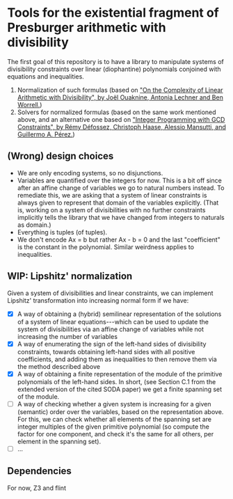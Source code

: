 # Tools for the existential fragment of Presburger arithmetic with divisibility
The first goal of this repository is to have a library to manipulate systems
of divisibility constraints over linear (diophantine) polynomials conjoined
with equations and inequalities.
1. Normalization of such formulas (based on ["On the Complexity of Linear
   Arithmetic with Divisibility", by Joël Ouaknine, Antonia Lechner and Ben
   Worrell.](https://www.cs.ox.ac.uk/people/james.worrell/LICS-main.pdf))
2. Solvers for normalized formulas (based on the same work mentioned above,
   and an alternative one based on ["Integer Programming with GCD
   Constraints", by Rémy Défossez, Christoph Haase, Alessio Mansutti, and Guillermo
   A. Pérez.](https://epubs.siam.org/doi/10.1137/1.9781611977912.128))

## (Wrong) design choices
- We are only encoding systems, so no disjunctions.
- Variables are quantified over the integers for now. This is a bit off since
  after an affine change of variables we go to natural numbers instead. To
  remediate this, we are asking that a system of linear constraints is always
  given to represent that domain of the variables explicitly. (That is,
  working on a system of divisibilities with no further constraints implicitly
  tells the library that we have changed from integers to naturals as domain.)
- Everything is tuples (of tuples).
- We don't encode Ax = b but rather Ax - b = 0 and the last "coefficient" is
  the constant in the polynomial. Similar weirdness applies to inequalities.

## WIP: Lipshitz' normalization
Given a system of divisibilities and linear constraints, we can implement
Lipshitz' transformation into increasing normal form if we have:
- [X] A way of obtaining a (hybrid) semilinear representation of the solutions
  of a system of linear equations---which can be used to update the system of
  divisibilities via an affine change of variables while not increasing the
  number of variables
- [X] A way of enumerating the sign of the left-hand sides of divisibility
  constraints, towards obtaining left-hand sides with all positive
  coefficients, and adding them as inequalities to then remove them via the
  method described above
- [X] A way of obtaining a finite representation of the module of the
  primitive polynomials of the left-hand sides. In short, (see Section C.1
  from the extended version of the cited SODA paper) we get a finite spanning
  set of the module.
- [ ] A way of checking whether a given system is increasing for a given
  (semantic) order over the variables, based on the representation above.  For
  this, we can check whether all elements of the spanning set are integer
  multiples of the given primitive polynomial (so compute the factor for one
  component, and check it's the same for all others, per element in the
  spanning set).
- [ ] ...

## Dependencies
For now, Z3 and flint
